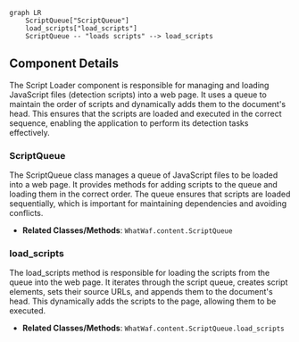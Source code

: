 ```mermaid
graph LR
    ScriptQueue["ScriptQueue"]
    load_scripts["load_scripts"]
    ScriptQueue -- "loads scripts" --> load_scripts
```

## Component Details

The Script Loader component is responsible for managing and loading JavaScript files (detection scripts) into a web page. It uses a queue to maintain the order of scripts and dynamically adds them to the document's head. This ensures that the scripts are loaded and executed in the correct sequence, enabling the application to perform its detection tasks effectively.

### ScriptQueue
The ScriptQueue class manages a queue of JavaScript files to be loaded into a web page. It provides methods for adding scripts to the queue and loading them in the correct order. The queue ensures that scripts are loaded sequentially, which is important for maintaining dependencies and avoiding conflicts.
- **Related Classes/Methods**: `WhatWaf.content.ScriptQueue`

### load_scripts
The load_scripts method is responsible for loading the scripts from the queue into the web page. It iterates through the script queue, creates script elements, sets their source URLs, and appends them to the document's head. This dynamically adds the scripts to the page, allowing them to be executed.
- **Related Classes/Methods**: `WhatWaf.content.ScriptQueue.load_scripts`